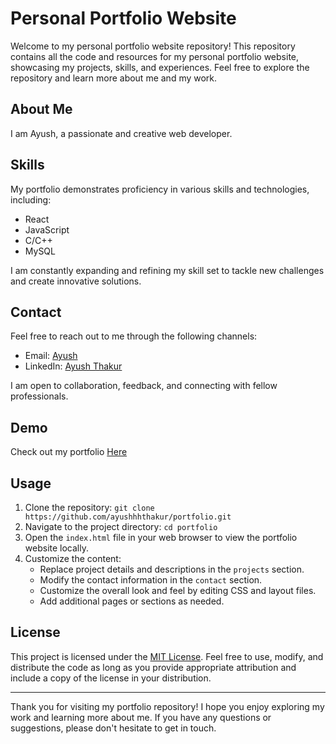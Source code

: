 # Personal Portfolio Website

Welcome to my personal portfolio website repository! This repository contains all the code and resources for my personal portfolio website, showcasing my projects, skills, and experiences. Feel free to explore the repository and learn more about me and my work.

## About Me

I am Ayush, a passionate and creative web developer.

## Skills

My portfolio demonstrates proficiency in various skills and technologies, including:

- React
- JavaScript
- C/C++
- MySQL

I am constantly expanding and refining my skill set to tackle new challenges and create innovative solutions.

## Contact

Feel free to reach out to me through the following channels:

- Email: [Ayush](mailto:ayushthakur1412@gmail.com)
- LinkedIn: [Ayush Thakur](https://linkedin.com/in/ayushthakur-in)

I am open to collaboration, feedback, and connecting with fellow professionals.

## Demo

Check out my portfolio [Here](https://ayush-thakur.netlify.app/)

## Usage

1. Clone the repository: `git clone https://github.com/ayushhhthakur/portfolio.git`
3. Navigate to the project directory: `cd portfolio`
4. Open the `index.html` file in your web browser to view the portfolio website locally.
5. Customize the content:
   - Replace project details and descriptions in the `projects` section.
   - Modify the contact information in the `contact` section.
   - Customize the overall look and feel by editing CSS and layout files.
   - Add additional pages or sections as needed.

## License

This project is licensed under the [MIT License](LICENSE). Feel free to use, modify, and distribute the code as long as you provide appropriate attribution and include a copy of the license in your distribution.

---

Thank you for visiting my portfolio repository! I hope you enjoy exploring my work and learning more about me. If you have any questions or suggestions, please don't hesitate to get in touch.
